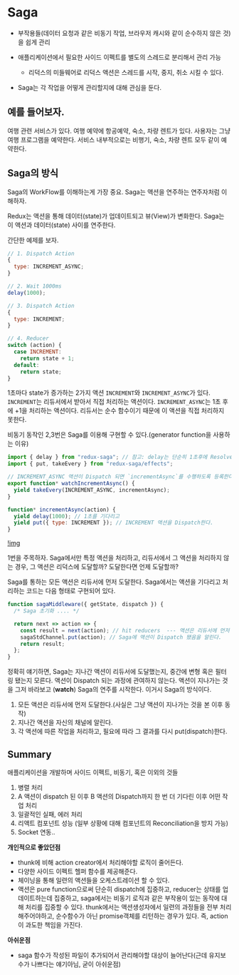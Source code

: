 # Saga

- 부작용들(데이터 요청과 같은 비동기 작업, 브라우저 캐시와 같이 순수하지 않은 것)을 쉽게 관리

- 애플리케이션에서 필요한 사이드 이펙트를 별도의 스레드로 분리해서 관리 가능

  - 리덕스의 미들웨어로 리덕스 액션은 스레드를 시작, 중지, 취소 시킬 수 있다.

- Saga는 각 작업을 어떻게 관리할지에 대해 관심을 둔다.

## 예를 들어보자.

여행 관련 서비스가 있다. 여행 예약에 항공예약, 숙소, 차량 렌트가 있다. 사용자는 그냥 여행 프로그램을 예약한다. 서비스 내부적으로는 비행기, 숙소, 차량 렌트 모두 같이 예약한다.

## Saga의 방식

Saga의 WorkFlow를 이해하는게 가장 중요.
Saga는 액션을 연주하는 연주자처럼 이해하자.

Redux는 액션을 통해 데이터(state)가 업데이트되고 뷰(View)가 변화한다.
Saga는 이 액션과 데이터(state) 사이를 연주한다.

간단한 예제를 보자.

```js
// 1. Dispatch Action
{
  type: INCREMENT_ASYNC;
}

// 2. Wait 1000ms
delay(1000);

// 3. Dispatch Action
{
  type: INCREMENT;
}

// 4. Reducer
switch (action) {
  case INCREMENT:
    return state + 1;
  default:
    return state;
}
```

1초마다 state가 증가하는 2가지 액션 `INCREMENT`와 `INCREMENT_ASYNC`가 있다.
`INCREMENT`는 리듀서에서 받아서 직접 처리하는 액션이다.
`INCREMENT_ASYNC`는 1초 후에 +1을 처리하는 액션이다.
리듀서는 순수 함수이기 때문에 이 액션을 직접 처리하지 못한다.

비동기 동작인 2,3번은 Saga를 이용해 구현할 수 있다.(generator function을 사용하는 이유)

```js
import { delay } from "redux-saga"; // 참고: delay는 단순히 1초후에 Resolve가 되는 Promise다.
import { put, takeEvery } from "redux-saga/effects";

// INCREMENT_ASYNC 액션이 Dispatch 되면 `incrementAsync`를 수행하도록 등록한다.
export function* watchIncrementAsync() {
  yield takeEvery(INCREMENT_ASYNC, incrementAsync);
}

function* incrementAsync(action) {
  yield delay(1000); // 1초를 기다리고
  yield put({ type: INCREMENT }); // INCREMENT 액션을 Dispatch한다.
}
```

[!img](https://image.toast.com/aaaadh/real/2017/techblog/3%282%29.png)

1번을 주목하자.
Saga에서만 특정 액션을 처리하고, 리듀서에서 그 액션을 처리하지 않는 경우,
그 액션은 리덕스에 도달할까? 도달한다면 언제 도달할까?

Saga를 통하는 모든 액션은 리듀서에 먼저 도달한다.
Saga에서는 액션을 기다리고 처리하는 코드는 다음 형태로 구현되어 있다.

```js
function sagaMiddleware({ getState, dispatch }) {
  /* Saga 초기화 .... */

  return next => action => {
    const result = next(action); // hit reducers  --- 액션은 리듀서에 먼저 도달한다.
    sagaStdChannel.put(action); // Saga에 액션이 Dispatch 됐음을 알린다.
    return result;
  };
}
```

정확히 얘기하면, Saga는 지나간 액션이 리듀서에 도달했는지, 중간에 변형 혹은 필터링 됐는지 모른다.
액션이 Dispatch 되는 과정에 관여하지 않는다.
액션이 지나가는 것을 그저 바라보고 (**watch**) Saga의 연주를 시작한다. 이거시 Saga의 방식이다.

1. 모든 액션은 리듀서에 먼저 도달한다.(사실은 그냥 액션이 지나가는 것을 본 이후 동작)
2. 지나간 액션을 자신의 채널에 알린다.
3. 각 액션에 따른 작업을 처리하고, 필요에 따라 그 결과를 다시 put(dispatch)한다.

## Summary

애플리케이션을 개발하며 사이드 이펙트, 비동기, 혹은 이외의 것들

1. 병렬 처리
2. A 액션이 dispatch 된 이후 B 액션의 Dispatch까지 한 번 더 기다린 이후 어떤 작업 처리
3. 일괄적인 실패, 에러 처리
4. 리액트 컴포넌트 성능 (일부 상황에 대해 컴포넌트의 Reconciliation을 방지 가능)
5. Socket 연동..

**개인적으로 좋았던점**

- thunk에 비해 action creator에서 처리해야할 로직이 줄어든다.
- 다양한 사이드 이펙트 헬퍼 함수를 제공해준다.
- 체이닝을 통해 일련의 액션들을 오케스트레이션 할 수 있다.
- 액션은 pure function으로써 단순히 dispatch에 집중하고, reducer는 상태를 업데이트하는데 집중하고, saga에서는 비동기 로직과 같은 부작용이 있는 동작에 대해 처리를 집중할 수 있다. thunk에서는 액션생성자에서 일련의 과정들을 전부 처리해주어야하고, 순수함수가 아닌 promise객체를 리턴하는 경우가 있다. 즉, action 이 과도한 책임을 가진다.

**아쉬운점**

- saga 함수가 작성된 파일이 추가되어서 관리해야할 대상이 늘어난다(근데 유지보수가 나쁘다는 얘기아님, 굳이 아쉬운점)
